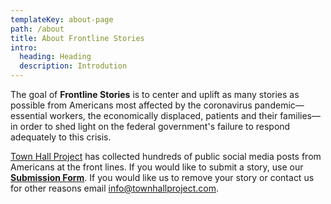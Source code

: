 ```yaml
---
templateKey: about-page
path: /about
title: About Frontline Stories
intro:
  heading: Heading
  description: Introdution
---
```

The goal of **Frontline Stories** is to center and uplift as many stories as possible from Americans most affected by the coronavirus pandemic—essential workers, the economically displaced, patients and their families—in order to shed light on the federal government's failure to respond adequately to this crisis.

[Town Hall Project](https://townhallproject.com/) has collected hundreds of public social media posts from Americans at the front lines. If you would like to submit a story, use our **[Submission Form](/contact)**. If you would like us to remove your story or contact us for other reasons email [info@townhallproject.com](mailto:info@townhallproject.com).